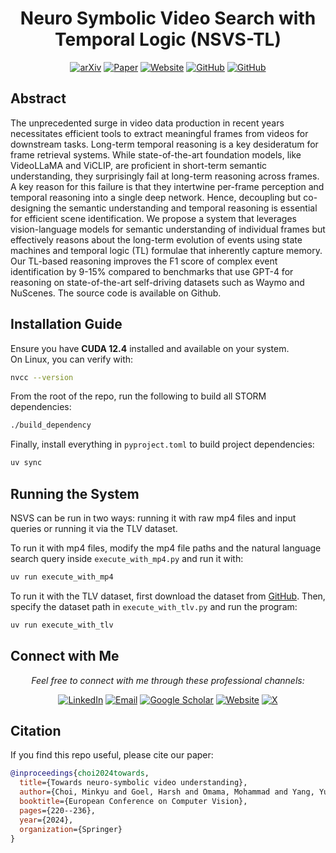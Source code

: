 <div align="center">

# Neuro Symbolic Video Search with Temporal Logic (NSVS-TL)

[![arXiv](https://img.shields.io/badge/arXiv-2403.11021-b31b1b.svg)](https://arxiv.org/abs/2403.11021) [![Paper](https://img.shields.io/badge/Paper-pdf-green.svg)](https://link.springer.com/chapter/10.1007/978-3-031-73229-4_13) [![Website](https://img.shields.io/badge/ProjectWebpage-nsvs--tl-orange.svg)](https://utaustin-swarmlab.github.io/nsvs/) [![GitHub](https://img.shields.io/badge/Code-Source--Code-blue.svg)](https://github.com/UTAustin-SwarmLab/Neuro-Symbolic-Video-Search-Temporal-Logic) [![GitHub](https://img.shields.io/badge/Code-Dataset-blue.svg)](https://github.com/UTAustin-SwarmLab/Temporal-Logic-Video-Dataset)
</div>

## Abstract

The unprecedented surge in video data production in recent years necessitates efficient tools to extract meaningful frames from videos for downstream tasks. Long-term temporal reasoning is a key desideratum for frame retrieval systems. While state-of-the-art foundation models, like VideoLLaMA and ViCLIP, are proficient in short-term semantic understanding, they surprisingly fail at long-term reasoning across frames. A key reason for this failure is that they intertwine per-frame perception and temporal reasoning into a single deep network. Hence, decoupling but co-designing the semantic understanding and temporal reasoning is essential for efficient scene identification. We propose a system that leverages vision-language models for semantic understanding of individual frames but effectively reasons about the long-term evolution of events using state machines and temporal logic (TL) formulae that inherently capture memory. Our TL-based reasoning improves the F1 score of complex event identification by 9-15% compared to benchmarks that use GPT-4 for reasoning on state-of-the-art self-driving datasets such as Waymo and NuScenes. The source code is available on Github.

## Installation Guide
Ensure you have **CUDA 12.4** installed and available on your system.  
On Linux, you can verify with:
```bash
nvcc --version
```

From the root of the repo, run the following to build all STORM dependencies:
```bash
./build_dependency
```

Finally, install everything in `pyproject.toml` to build project dependencies:
```bash
uv sync
```


## Running the System

NSVS can be run in two ways: running it with raw mp4 files and input queries or running it via the TLV dataset.

To run it with mp4 files, modify the mp4 file paths and the natural language search query inside `execute_with_mp4.py` and run it with:
```bash
uv run execute_with_mp4
```

To run it with the TLV dataset, first download the dataset from [GitHub](https://github.com/UTAustin-SwarmLab/Temporal-Logic-Video-Dataset). Then, specify the dataset path in `execute_with_tlv.py` and run the program:
```bash
uv run execute_with_tlv
```


## Connect with Me

<p align="center">
  <em>Feel free to connect with me through these professional channels:</em>
<p align="center">
  <a href="https://www.linkedin.com/in/mchoi07/" target="_blank"><img src="https://img.shields.io/badge/-LinkedIn-0077B5?style=flat-square&logo=Linkedin&logoColor=white" alt="LinkedIn"/></a>
  <a href="mailto:minkyu.choi@utexas.edu"><img src="https://img.shields.io/badge/-Email-D14836?style=flat-square&logo=Gmail&logoColor=white" alt="Email"/></a>
  <a href="https://scholar.google.com/citations?user=ai4daB8AAAAJ&hl" target="_blank"><img src="https://img.shields.io/badge/-Google%20Scholar-4285F4?style=flat-square&logo=google-scholar&logoColor=white" alt="Google Scholar"/></a>
  <a href="https://minkyuchoi-07.github.io" target="_blank"><img src="https://img.shields.io/badge/-Website-00C7B7?style=flat-square&logo=Internet-Explorer&logoColor=white" alt="Website"/></a>
  <a href="https://x.com/MinkyuChoi7" target="_blank"><img src="https://img.shields.io/badge/-Twitter-1DA1F2?style=flat-square&logo=Twitter&logoColor=white" alt="X"/></a>
</p>

## Citation

If you find this repo useful, please cite our paper:

```bibtex
@inproceedings{choi2024towards,
  title={Towards neuro-symbolic video understanding},
  author={Choi, Minkyu and Goel, Harsh and Omama, Mohammad and Yang, Yunhao and Shah, Sahil and Chinchali, Sandeep},
  booktitle={European Conference on Computer Vision},
  pages={220--236},
  year={2024},
  organization={Springer}
}
```

